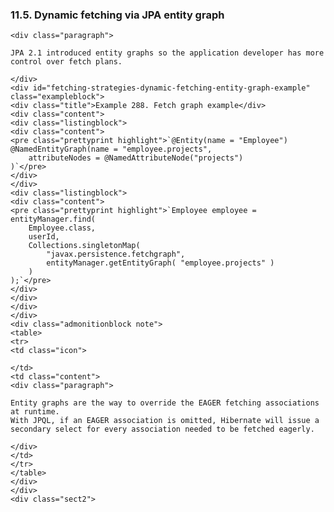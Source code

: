  ### 11.5. Dynamic fetching via JPA entity graph

    <div class="paragraph">

    JPA 2.1 introduced entity graphs so the application developer has more control over fetch plans.

    </div>
    <div id="fetching-strategies-dynamic-fetching-entity-graph-example" class="exampleblock">
    <div class="title">Example 288. Fetch graph example</div>
    <div class="content">
    <div class="listingblock">
    <div class="content">
    <pre class="prettyprint highlight">`@Entity(name = "Employee")
    @NamedEntityGraph(name = "employee.projects",
        attributeNodes = @NamedAttributeNode("projects")
    )`</pre>
    </div>
    </div>
    <div class="listingblock">
    <div class="content">
    <pre class="prettyprint highlight">`Employee employee = entityManager.find(
        Employee.class,
        userId,
        Collections.singletonMap(
            "javax.persistence.fetchgraph",
            entityManager.getEntityGraph( "employee.projects" )
        )
    );`</pre>
    </div>
    </div>
    </div>
    </div>
    <div class="admonitionblock note">
    <table>
    <tr>
    <td class="icon">

    </td>
    <td class="content">
    <div class="paragraph">

    Entity graphs are the way to override the EAGER fetching associations at runtime.
    With JPQL, if an EAGER association is omitted, Hibernate will issue a secondary select for every association needed to be fetched eagerly.

    </div>
    </td>
    </tr>
    </table>
    </div>
    </div>
    <div class="sect2">